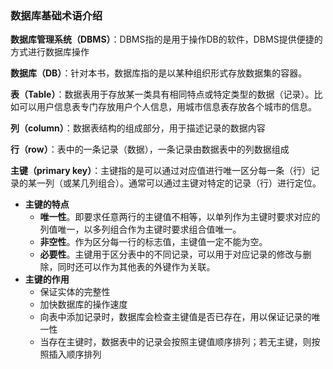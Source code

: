 ### 数据库基础术语介绍

**数据库管理系统（DBMS）**：DBMS指的是用于操作DB的软件，DBMS提供便捷的方式进行数据库操作

**数据库（DB）**：针对本书，数据库指的是以某种组织形式存放数据集的容器。

**表（Table）**：数据表用于存放某一类具有相同特点或特定类型的数据（记录）。比如可以用户信息表专门存放用户个人信息，用城市信息表存放各个城市的信息。

**列（column）**：数据表结构的组成部分，用于描述记录的数据内容

**行（row）**：表中的一条记录（数据），一条记录由数据表中的列数据组成

**主键（primary key）**：主键指的是可以通过对应值进行唯一区分每一条（行）记录的某一列（或某几列组合）。通常可以通过主键对特定的记录（行）进行定位。

  - **主键的特点**
    - **唯一性**。即要求任意两行的主键值不相等，以单列作为主键时要求对应的列值唯一，以多列组合作为主键时要求组合值唯一。
    - **非空性**。作为区分每一行的标志值，主键值一定不能为空。
    - **必要性**。主键用于区分表中的不同记录，可以用于对应记录的修改与删除，同时还可以作为其他表的外键作为关联。
  - **主键的作用**
    - 保证实体的完整性
    - 加快数据库的操作速度
    - 向表中添加记录时，数据库会检查主键值是否已存在，用以保证记录的唯一性
    - 当存在主键时，数据表中的记录会按照主键值顺序排列；若无主键，则按照插入顺序排列